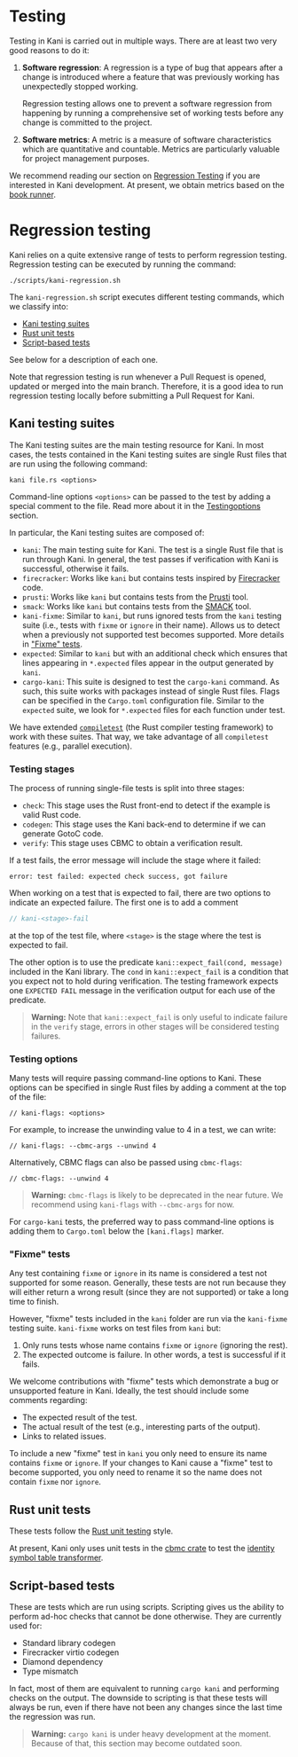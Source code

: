 # Testing

Testing in Kani is carried out in multiple ways. There are at least
two very good reasons to do it:
 1. **Software regression**: A regression is a type of bug
    that appears after a change is introduced where a feature that
    was previously working has unexpectedly stopped working.

    Regression testing allows one to prevent a software regression
    from happening by running a comprehensive set of working tests
    before any change is committed to the project.
 2. **Software metrics**: A metric is a measure of software
    characteristics which are quantitative and countable. Metrics are
    particularly valuable for project management purposes.

We recommend reading our section on [Regression Testing](#regression-testing)
if you are interested in Kani development. At present, we obtain metrics based
on the [book runner](./bookrunner.md).

# Regression testing

Kani relies on a quite extensive range of tests to perform regression testing.
Regression testing can be executed by running the command:

```
./scripts/kani-regression.sh
```

The `kani-regression.sh` script executes different testing commands, which we classify into:
 * [Kani testing suites](#kani-testing-suites)
 * [Rust unit tests](#rust-unit-tests)
 * [Script-based tests](#script-based-tests)

See below for a description of each one.

Note that regression testing is run whenever a Pull Request is opened, updated or merged
into the main branch. Therefore, it is a good idea to run regression testing locally before
submitting a Pull Request for Kani.

## Kani testing suites

The Kani testing suites are the main testing resource for Kani. In most cases, the
tests contained in the Kani testing suites are single Rust files that are run
using the following command:

```
kani file.rs <options>
```

Command-line options `<options>` can be passed to the test by adding a special
comment to the file.
Read more about it in the [Testingoptions](#testing-options) section.

In particular, the Kani testing suites are composed of:
 * `kani`: The main testing suite for Kani. The test is a single Rust file that is
          run through Kani. In general, the test passes if verification with Kani
          is successful, otherwise it fails.
 * `firecracker`: Works like `kani` but contains tests inspired by
   [Firecracker](https://github.com/firecracker-microvm/firecracker) code.
 * `prusti`: Works like `kani` but contains tests from the
   [Prusti](https://github.com/viperproject/prusti-dev) tool.
 * `smack`: Works like `kani` but contains tests from the
   [SMACK](https://github.com/smackers/smack) tool.
 * `kani-fixme`: Similar to `kani`, but runs ignored tests from the `kani` testing
                suite (i.e., tests with `fixme` or `ignore` in their name).
                Allows us to detect when a previously not supported test becomes
                supported. More details in ["Fixme" tests](#"fixme"-tests).
 * `expected`: Similar to `kani` but with an additional check which ensures that
               lines appearing in `*.expected` files appear in the output
               generated by `kani`.
 * `cargo-kani`: This suite is designed to test the `cargo-kani` command. As such,
                this suite works with packages instead of single Rust files.
                Flags can be specified in the `Cargo.toml` configuration file.
                Similar to the `expected` suite, we look for `*.expected` files
                for each function under test.

We have extended
[`compiletest`](https://rustc-dev-guide.rust-lang.org/tests/intro.html) (the
Rust compiler testing framework) to work with these suites. That way, we take
advantage of all `compiletest` features (e.g., parallel execution).

### Testing stages

The process of running single-file tests is split into three stages:
 * `check`: This stage uses the Rust front-end to detect if the example is valid
   Rust code.
 * `codegen`: This stage uses the Kani back-end to determine if we can generate
   GotoC code.
 * `verify`: This stage uses CBMC to obtain a verification result.

If a test fails, the error message will include the stage where it failed:

```
error: test failed: expected check success, got failure
```

When working on a test that is expected to fail, there are two options to
indicate an expected failure. The first one is to add a comment

```rust
// kani-<stage>-fail
```
at the top of the test file, where `<stage>` is the stage where the test is
expected to fail.

The other option is to use the predicate `kani::expect_fail(cond, message)`
included in the Kani library. The `cond` in `kani::expect_fail` is a condition
that you expect not to hold during verification. The testing framework expects
one `EXPECTED FAIL` message in the verification output for each use of the
predicate.

> **Warning:** Note that `kani::expect_fail` is only useful to indicate
> failure in the `verify` stage, errors in other stages will be considered
> testing failures.

### Testing options

Many tests will require passing command-line options to Kani. These options can
be specified in single Rust files by adding a comment at the top of the file:
```
// kani-flags: <options>
```

For example, to increase the unwinding value to 4 in a test, we can write:

```
// kani-flags: --cbmc-args --unwind 4
```

Alternatively, CBMC flags can also be passed using `cbmc-flags`:

```
// cbmc-flags: --unwind 4
```

> **Warning:** `cbmc-flags` is likely to be deprecated in the near future. We
> recommend using `kani-flags` with `--cbmc-args` for now.

For `cargo-kani` tests, the preferred way to pass command-line options is adding
them to `Cargo.toml` below the `[kani.flags]` marker.

### "Fixme" tests

Any test containing `fixme` or `ignore` in its name is considered a test not
supported for some reason. Generally, these tests are not run because they will
either return a wrong result (since they are not supported) or take a long time
to finish.

However, "fixme" tests included in the `kani` folder are run via the `kani-fixme`
testing suite. `kani-fixme` works on test files from `kani` but:
 1. Only runs tests whose name contains `fixme` or `ignore` (ignoring the rest).
 2. The expected outcome is failure. In other words, a test is successful if it
    fails.

We welcome contributions with "fixme" tests which demonstrate a bug or
unsupported feature in Kani. Ideally, the test should include some comments
regarding:
 * The expected result of the test.
 * The actual result of the test (e.g., interesting parts of the output).
 * Links to related issues.

To include a new "fixme" test in `kani` you only need to ensure its name contains
`fixme` or `ignore`. If your changes to Kani cause a "fixme" test to become
supported, you only need to rename it so the name does not contain `fixme` nor
`ignore`.

## Rust unit tests

These tests follow the
[Rust unit testing](https://doc.rust-lang.org/rust-by-example/testing/unit_testing.html)
style.

At present, Kani only uses unit tests in the
[cbmc crate](https://github.com/model-checking/rmc/tree/main/compiler/cbmc)
to test the
[identity symbol table transformer](https://github.com/model-checking/rmc/blob/main/compiler/cbmc/src/goto_program/symtab_transformer/identity_transformer.rs).

## Script-based tests

These are tests which are run using scripts. Scripting gives us the ability to
perform ad-hoc checks that cannot be done otherwise. They are currently used
for:
 * Standard library codegen
 * Firecracker virtio codegen
 * Diamond dependency
 * Type mismatch

In fact, most of them are equivalent to running `cargo kani` and performing
checks on the output. The downside to scripting is that these tests will always
be run, even if there have not been any changes since the last time the
regression was run.

> **Warning:** `cargo kani` is under heavy development at the moment. Because of
> that, this section may become outdated soon.
